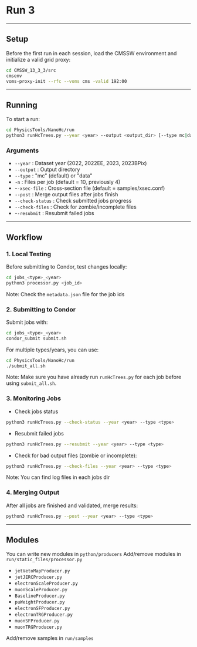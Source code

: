 # Run 3

---

## Setup  
Before the first run in each session, load the CMSSW environment and initialize a valid grid proxy:  

```bash
cd CMSSW_13_3_3/src
cmsenv
voms-proxy-init --rfc --voms cms -valid 192:00
```
---

## Running 
To start a run:
```bash
cd PhysicsTools/NanoHc/run  
python3 runHcTrees.py --year <year> --output <output_dir> [--type mc|data] [-n files_per_job]
```
### Arguments
* `--year` : Dataset year (2022, 2022EE, 2023, 2023BPix)
* `--output` : Output directory
* `--type` : "mc" (default) or "data"
* `-n` : Files per job (default = 10, previously 4)
* -`-xsec-file` : Cross-section file (default = samples/xsec.conf)
* `--post` : Merge output files after jobs finish
* `--check-status` : Check submitted jobs progress
* `--check-files` : Check for zombie/incomplete files
* -`-resubmit` : Resubmit failed jobs

---

## Workflow
### 1. Local Testing 
Before submitting to Condor, test changes locally:
```bash
cd jobs_<type>_<year>  
python3 processor.py <job_id>  
```
Note: Check the `metadata.json` file for the job ids 

### 2. Submitting to Condor
Submit jobs with:
```bash
cd jobs_<type>_<year>  
condor_submit submit.sh    
```
For multiple types/years, you can use:
```bash
cd PhysicsTools/NanoHc/run
./submit_all.sh
```
Note: Make sure you have already run ```runHcTrees.py``` for each job before using ```submit_all.sh```.

### 3. Monitoring Jobs

- Check jobs status  
```bash
python3 runHcTrees.py --check-status --year <year> --type <type>
```
- Resubmit failed jobs
```bash
python3 runHcTrees.py --resubmit --year <year> --type <type>
```
- Check for bad output files (zombie or incomplete):
```bash
python3 runHcTrees.py --check-files --year <year> --type <type>
```
Note: You can find log files in each jobs dir   

### 4. Merging Output
After all jobs are finished and validated, merge results:
```bash
python3 runHcTrees.py --post --year <year> --type <type>
```
---

## Modules
You can write new modules in ```python/producers```
Add/remove modules in ```run/static_files/processor.py```
- `jetVetoMapProducer.py`
- `jetJERCProducer.py`
- `electronScaleProducer.py`
- `muonScaleProducer.py`
- `BaselineProducer.py`
- `puWeightProducer.py`
- `electronSFProducer.py`
- `electronTRGProducer.py`
- `muonSFProducer.py`
- `muonTRGProducer.py`



Add/remove samples in ```run/samples```   
